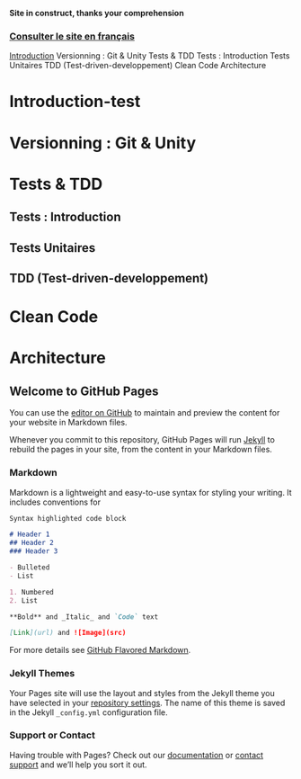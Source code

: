**Site in construct, thanks your comprehension**

### [Consulter le site en français](README.fr.md) 
[Introduction](#Introduction-test)
Versionning : Git & Unity
Tests & TDD
 Tests : Introduction
 Tests Unitaires
 TDD (Test-driven-developpement)
Clean Code
Architecture

# Introduction-test
# Versionning : Git & Unity
# Tests & TDD
## Tests : Introduction
## Tests Unitaires
## TDD (Test-driven-developpement)
# Clean Code
# Architecture


## Welcome to GitHub Pages

You can use the [editor on GitHub](https://github.com/jaayap/Unity_Best_Practices/edit/master/README.md) to maintain and preview the content for your website in Markdown files.

Whenever you commit to this repository, GitHub Pages will run [Jekyll](https://jekyllrb.com/) to rebuild the pages in your site, from the content in your Markdown files.

### Markdown

Markdown is a lightweight and easy-to-use syntax for styling your writing. It includes conventions for

```markdown
Syntax highlighted code block

# Header 1
## Header 2
### Header 3

- Bulleted
- List

1. Numbered
2. List

**Bold** and _Italic_ and `Code` text

[Link](url) and ![Image](src)
```

For more details see [GitHub Flavored Markdown](https://guides.github.com/features/mastering-markdown/).

### Jekyll Themes

Your Pages site will use the layout and styles from the Jekyll theme you have selected in your [repository settings](https://github.com/jaayap/Unity_Best_Practices/settings). The name of this theme is saved in the Jekyll `_config.yml` configuration file.

### Support or Contact

Having trouble with Pages? Check out our [documentation](https://help.github.com/categories/github-pages-basics/) or [contact support](https://github.com/contact) and we’ll help you sort it out.
